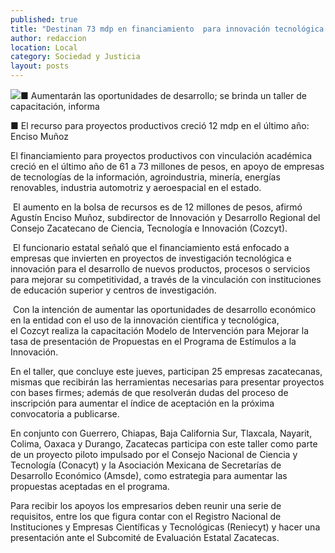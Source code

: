```yaml
---
published: true
title: "Destinan 73 mdp en financiamiento  para innovación tecnológica: Cozcyt"
author: redaccion
location: Local
category: Sociedad y Justicia
layout: posts
---
```


![](http://i.imgur.com/jSCjKeRm.jpg)■ Aumentarán las oportunidades de desarrollo; se brinda un taller de capacitación, informa

■ El recurso para proyectos productivos creció 12 mdp en el último año: Enciso Muñoz

El financiamiento para proyectos productivos con vinculación académica creció en el último año de 61 a 73 millones de pesos, en apoyo de empresas de tecnologías de la información, agroindustria, minería, energías renovables, industria automotriz y aeroespacial en el estado.

 El aumento en la bolsa de recursos es de 12 millones de pesos, afirmó Agustín Enciso Muñoz, subdirector de Innovación y Desarrollo Regional del Consejo Zacatecano de Ciencia, Tecnología e Innovación (Cozcyt).
 
 El funcionario estatal señaló que el financiamiento está enfocado a empresas que invierten en proyectos de investigación tecnológica e innovación para el desarrollo de nuevos productos, procesos o servicios para mejorar su competitividad, a través de la vinculación con instituciones de educación superior y centros de investigación.
 
 Con la intención de aumentar las oportunidades de desarrollo económico en la entidad con el uso de la innovación científica y tecnológica, el Cozcyt realiza la capacitación Modelo de Intervención para Mejorar la tasa de presentación de Propuestas en el Programa de Estímulos a la Innovación.
 
En el taller, que concluye este jueves, participan 25 empresas zacatecanas, mismas que recibirán las herramientas necesarias para presentar proyectos con bases firmes; además de que resolverán dudas del proceso de inscripción para aumentar el índice de aceptación en la próxima convocatoria a publicarse.

En conjunto con Guerrero, Chiapas, Baja California Sur, Tlaxcala, Nayarit, Colima, Oaxaca y Durango, Zacatecas participa con este taller como parte de un proyecto piloto impulsado por el Consejo Nacional de Ciencia y Tecnología (Conacyt) y la Asociación Mexicana de Secretarías de Desarrollo Económico (Amsde), como estrategia para aumentar las propuestas aceptadas en el programa. 

Para recibir los apoyos los empresarios deben reunir una serie de requisitos, entre los que figura contar con el Registro Nacional de Instituciones y Empresas Científicas y Tecnológicas (Reniecyt) y hacer una presentación ante el Subcomité de Evaluación Estatal Zacatecas.

